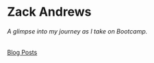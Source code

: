 # **Zack Andrews**

###### A glimpse into my journey as I take on Bootcamp.


[Blog Posts](/blog.md)
